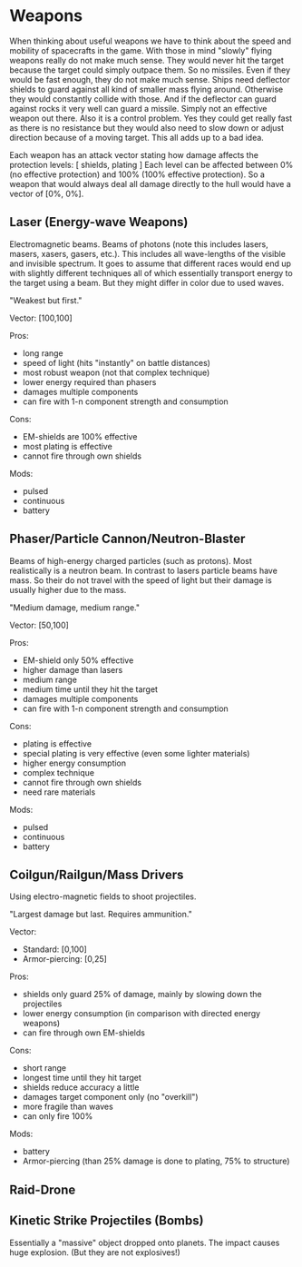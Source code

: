 # Weapons
When thinking about useful weapons we have to think about the speed and mobility of spacecrafts in the game.
With those in mind "slowly" flying weapons really do not make much sense.
They would never hit the target because the target could simply outpace them. 
So no missiles.
Even if they would be fast enough, they do not make much sense. 
Ships need deflector shields to guard against all kind of smaller mass flying around.
Otherwise they would constantly collide with those. 
And if the deflector can guard against rocks it very well can guard a missile.
Simply not an effective weapon out there.
Also it is a control problem. Yes they could get really fast as there is no resistance but they would also need to slow down or adjust direction because of a moving target. This all adds up to a bad idea.  

Each weapon has an attack vector stating how damage affects the protection levels: [ shields, plating ]
Each level can be affected between 0% (no effective protection) and 100% (100% effective protection).
So a weapon that would always deal all damage directly to the hull would have a vector of [0%, 0%].

## Laser (Energy-wave Weapons)
Electromagnetic beams. Beams of photons (note this includes lasers, masers, xasers, gasers, etc.).
This includes all wave-lengths of the visible and invisible spectrum. 
It goes to assume that different races would end up with slightly different techniques all of which essentially transport energy to the target using a beam. But they might differ in color due to used waves. 

"Weakest but first."

Vector: [100,100]

Pros:

* long range
* speed of light (hits "instantly" on battle distances)
* most robust weapon (not that complex technique)
* lower energy required than phasers
* damages multiple components
* can fire with 1-n component strength and consumption


Cons:

* EM-shields are 100% effective
* most plating is effective
* cannot fire through own shields

Mods:

* pulsed
* continuous
* battery

## Phaser/Particle Cannon/Neutron-Blaster
Beams of high-energy charged particles (such as protons).
Most realistically is a neutron beam.
In contrast to lasers particle beams have mass. 
So their do not travel with the speed of light but their damage is usually higher due to the mass. 

"Medium damage, medium range."

Vector: [50,100]

Pros:

* EM-shield only 50% effective
* higher damage than lasers
* medium range
* medium time until they hit the target
* damages multiple components
* can fire with 1-n component strength and consumption

Cons:

* plating is effective
* special plating is very effective (even some lighter materials)
* higher energy consumption
* complex technique
* cannot fire through own shields
* need rare materials

Mods:

* pulsed
* continuous
* battery


## Coilgun/Railgun/Mass Drivers
Using electro-magnetic fields to shoot projectiles.

"Largest damage but last. Requires ammunition."

Vector:
 
* Standard: [0,100]
* Armor-piercing: [0,25] 

Pros:

* shields only guard 25% of damage, mainly by slowing down the projectiles
* lower energy consumption (in comparison with directed energy weapons)
* can fire through own EM-shields 

Cons:

* short range
* longest time until they hit target
* shields reduce accuracy a little
* damages target component only (no "overkill")
* more fragile than waves
* can only fire 100%

Mods:

* battery
* Armor-piercing (than 25% damage is done to plating, 75% to structure)


## Raid-Drone



## Kinetic Strike Projectiles (Bombs)
Essentially a "massive" object dropped onto planets.
The impact causes huge explosion. (But they are not explosives!)


